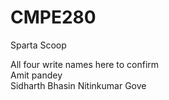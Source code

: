 # CMPE280

Sparta Scoop

All four write names here to confirm<br>
Amit pandey<br>
Sidharth Bhasin
Nitinkumar Gove
